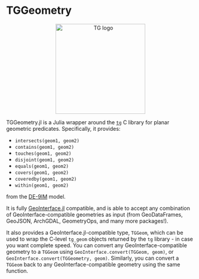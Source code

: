 # TGGeometry

<p align="center">
<img src="https://raw.githubusercontent.com/tidwall/tg/refs/heads/main/docs/assets/logo.png" width="240" alt="TG logo">
</p>

TGGeometry.jl is a Julia wrapper around the [`tg`](https://github.com/tidwall/tg) C library for planar geometric predicates.  Specifically, it provides:

- `intersects(geom1, geom2)`
- `contains(geom1, geom2)`
- `touches(geom1, geom2)`
- `disjoint(geom1, geom2)`
- `equals(geom1, geom2)`
- `covers(geom1, geom2)`
- `coveredby(geom1, geom2)`
- `within(geom1, geom2)`

from the [DE-9IM](https://en.wikipedia.org/wiki/DE-9IM) model.
<!--
add this back when GeometryOps releases this
> [!TIP]
> `TGGeometry.jl` is also integrated with [GeometryOps.jl](https://github.com/JuliaGeometry/GeometryOps.jl) - 
> you can use TGGeometry predicates by first importing TGGeometry itself 
> (`import TGGeometry`) and then using GeometryOps' `GO.TG()` algorithm 
> in predicates.
> 
> `GO.intersects(GO.TG(), geom1, geom2)` is equivalent to `TGGeometry.intersects(geom1, geom2)`.
-->

It is fully [GeoInterface.jl](https://github.com/JuliaGeo/GeoInterface.jl) compatible, and is able to accept any combination of GeoInterface-compatible geometries as input (from GeoDataFrames, GeoJSON, ArchGDAL, GeometryOps, and many more packages!).

It also provides a GeoInterface.jl-compatible type, `TGGeom`, which can be used to wrap the C-level `tg_geom` objects returned by the `tg` library - in case you want complete speed.  You can convert any GeoInterface-compatible geometry to a `TGGeom` using `GeoInterface.convert(TGGeom, geom)`, or `GeoInterface.convert(TGGeometry, geom)`.  Similarly, you can convert a `TGGeom` back to any GeoInterface-compatible geometry using the same function.



